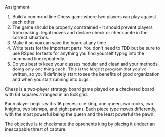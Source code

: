 Assignment

1. Build a command line Chess game where two players can play against each other.
2. The game should be properly constrained - it should prevent players from making illegal moves and declare check or check amte in the correct situations.
3. Make it so you can save the board at any time
4. Write tests for the important parts. You don't need to TDD but be sure to use RSpec for tests for anything you find yourself typing into the ocmmand line repeatedly.
5. Do you best to keep your classes modular and clean and your methods doing only one thing each. This is the largest program that you've written, so you'll definitely start to see the benefits of good organization and when you start running into bugs. 


Chess is a two-player strategy board game played on a checkered board with 64 squares arranged in an 8x8 grid. 

Each player begins withs 16 pieces: one king, one queen, two rooks, two knights, two bishops, and eight pawns. Each piece type moves differently, with the most powerful being the queen and the least powerful the pawn. 

The objective is to checkmate the opponents king by placing it undeer an inescapable threat of capture. 